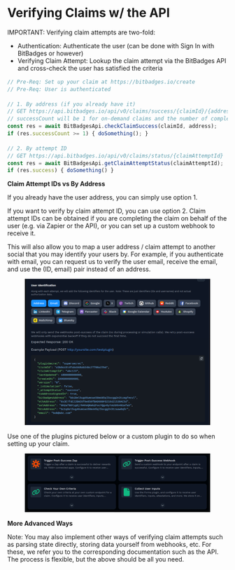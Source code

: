 # Verifying Claims w/ the API

IMPORTANT: Verifying claim attempts are two-fold:

* Authentication: Authenticate the user (can be done with Sign In with BitBadges or however)
* Verifying Claim Attempt: Lookup the claim attempt via the BitBadges API and cross-check the user has satisfied the criteria

```typescript
// Pre-Req: Set up your claim at https://bitbadges.io/create
// Pre-Req: User is authenticated

// 1. By address (if you already have it)
// GET https://api.bitbadges.io/api/v0/claims/success/{claimId}/{address}
// successCount will be 1 for on-demand claims and the number of completions for standard
const res = await BitBadgesApi.checkClaimSuccess(claimId, address);
if (res.successCount >= 1) { doSomething(); }

// 2. By attempt ID 
// GET https://api.bitbadges.io/api/v0/claims/status/{claimAttemptId}
const res = await BitBadgesApi.getClaimAttemptStatus(claimAttemptId);
if (res.success) { doSomething() }
```

**Claim Attempt IDs vs By Address**

If you already have the user address, you can simply use option 1.

If you want to verify by claim attempt ID, you can use option 2. Claim attempt IDs can be obtained if you are completing the claim on behalf of the user (e.g. via Zapier or the API), or you can set up a custom webhook to receive it.&#x20;

This will also allow you to map a user address / claim attempt to another social that you may identify your users by. For example, if you authenticate with email, you can request us to verify the user email, receive the email, and use the (ID, email) pair instead of an address.

<figure><img src="../../.gitbook/assets/image (1).png" alt=""><figcaption></figcaption></figure>

Use one of the plugins pictured below or a custom plugin to do so when setting up your claim.

<figure><img src="../../.gitbook/assets/image (3).png" alt=""><figcaption></figcaption></figure>

**More Advanced Ways**

Note: You may also implement other ways of verifying claim attempts such as parsing state directly, storing data yourself from webhooks, etc. For these, we refer you to the corresponding documentation such as the API. The process is flexible, but the above should be all you need.
